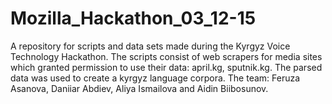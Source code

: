# Mozilla_Hackathon_03_12-15
A repository for scripts and data sets made during the Kyrgyz Voice Technology Hackathon. 
The scripts consist of web scrapers for media sites which granted permission to use their data: april.kg, sputnik.kg.
The parsed data was used to create a kyrgyz language corpora. 
The team: Feruza Asanova, Daniiar Abdiev, Aliya Ismailova and Aidin Biibosunov.
